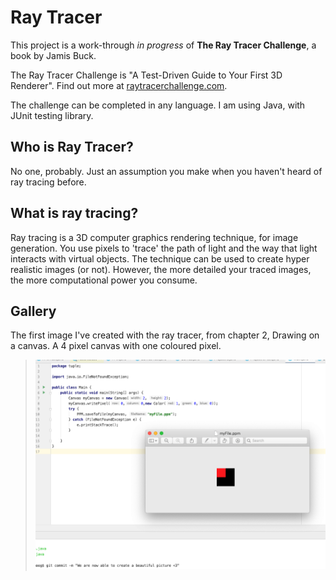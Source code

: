 # Ray Tracer

This project is a work-through _in progress_ of **The Ray Tracer Challenge**, a book by Jamis Buck.

The Ray Tracer Challenge is "A Test-Driven Guide to Your First 3D Renderer".  Find out more at [raytracerchallenge.com](http://raytracerchallenge.com/).

The challenge can be completed in any language. I am using Java, with JUnit testing library.

## Who is Ray Tracer?
No one, probably. Just an assumption you make when you haven't heard of ray tracing before.

## What is ray tracing?
Ray tracing is a 3D computer graphics rendering technique, for image generation. You use pixels to 'trace' the path of light and the way that light interacts with virtual objects. The technique can be used to create hyper realistic images (or not). However, the more detailed your traced images, the more computational power you consume.

## Gallery

The first image I've created with the ray tracer, from chapter 2, Drawing on a canvas. A 4 pixel canvas with one coloured pixel.
> ![The first image I have created with the ray tracer](https://github.com/ruthmoog/ray-tracer/blob/main/assets/MyFirstImage.png)
